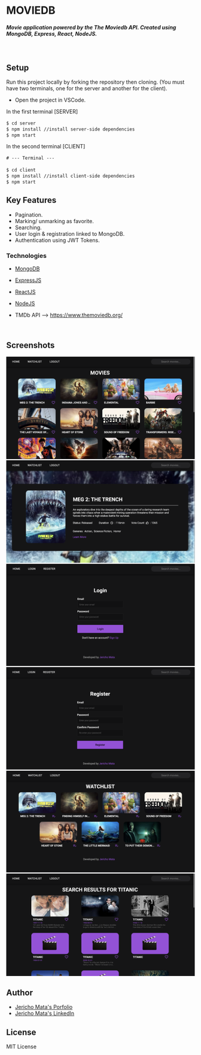 <H1 align ="left" > MOVIEDB  </h1>
<h5  align ="left"> 
Movie application powered by the The Moviedb API. Created using MongoDB, Express, React, NodeJS. 
<h5>
<br/>

## Setup

Run this project locally by forking the repository then cloning. (You must have two terminals, one for the server and another for the client).

- Open the project in VSCode.

In the first terminal [SERVER]

```
$ cd server
$ npm install //install server-side dependencies
$ npm start
```

In the second terminal [CLIENT]

```
# --- Terminal ---

$ cd client
$ npm install //install client-side dependencies
$ npm start 
```

##  Key Features

- Pagination.
- Marking/ unmarking as favorite.
- Searching.
- User login & registration linked to MongoDB.
- Authentication using JWT Tokens.

### Technologies

- [MongoDB]()

- [ExpressJS]()

- [ReactJS]()

- [NodeJS]()

- TMDb API --> https://www.themoviedb.org/

<br/>

 ##  Screenshots 
 
![homepage](/screenshots/home.png)
![clicked tile](/screenshots/details.png)
![login page](/screenshots/login.png)
![register page](/screenshots/register.png)
![watchlist](/screenshots/watchlist.png)
![search](/screenshots/search.png)

## Author
- [Jericho Mata's Porfolio](https://jerichomata.com/)
- [Jericho Mata's LinkedIn](https://www.linkedin.com/in/jerichomata/)

## License

MIT License
